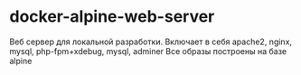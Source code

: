 # docker-alpine-web-server

Веб сервер для локальной разработки.
Включает в себя apache2, nginx, mysql, php-fpm+xdebug, mysql, adminer
Все образы построены на базе alpine
